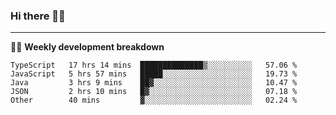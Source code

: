 ### Hi there 👋🏻

---

<!-- 📊 -->
🧑‍💻 **Weekly development breakdown**
<!--START_SECTION:waka-->
```text
TypeScript   17 hrs 14 mins  ██████████████▒░░░░░░░░░░   57.06 % 
JavaScript   5 hrs 57 mins   █████░░░░░░░░░░░░░░░░░░░░   19.73 % 
Java         3 hrs 9 mins    ██▓░░░░░░░░░░░░░░░░░░░░░░   10.47 % 
JSON         2 hrs 10 mins   █▓░░░░░░░░░░░░░░░░░░░░░░░   07.18 % 
Other        40 mins         ▓░░░░░░░░░░░░░░░░░░░░░░░░   02.24 % 
```
<!--END_SECTION:waka-->
